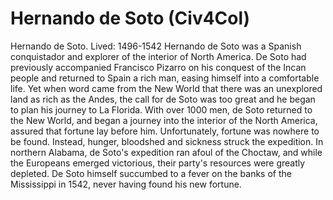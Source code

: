 # Hernando de Soto (Civ4Col)

Hernando de Soto.
 Lived: 1496-1542
Hernando de Soto was a Spanish conquistador and explorer of the interior of North America. De Soto had previously accompanied Francisco Pizarro on his conquest of the Incan people and returned to Spain a rich man, easing himself into a comfortable life. Yet when word came from the New World that there was an unexplored land as rich as the Andes, the call for de Soto was too great and he began to plan his journey to La Florida. With over 1000 men, de Soto returned to the New World, and began a journey into the interior of the North America, assured that fortune lay before him. Unfortunately, fortune was nowhere to be found. Instead, hunger, bloodshed and sickness struck the expedition. In northern Alabama, de Soto's expedition ran afoul of the Choctaw, and while the Europeans emerged victorious, their party's resources were greatly depleted. De Soto himself succumbed to a fever on the banks of the Mississippi in 1542, never having found his new fortune.